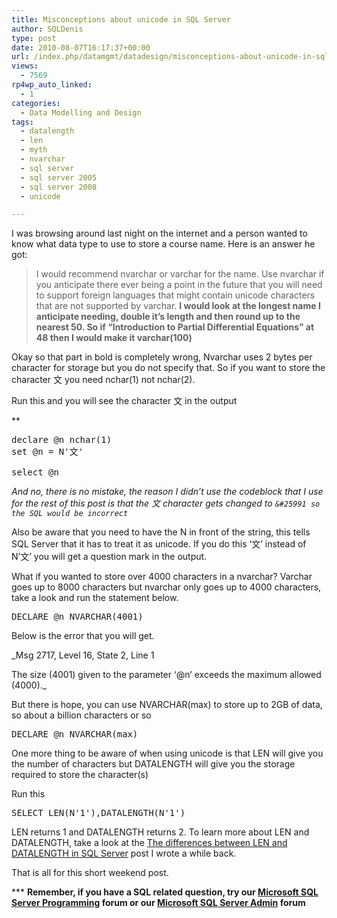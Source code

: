 ```yaml
---
title: Misconceptions about unicode in SQL Server
author: SQLDenis
type: post
date: 2010-08-07T16:17:37+00:00
url: /index.php/datamgmt/datadesign/misconceptions-about-unicode-in-sql-serv/
views:
  - 7569
rp4wp_auto_linked:
  - 1
categories:
  - Data Modelling and Design
tags:
  - datalength
  - len
  - myth
  - nvarchar
  - sql server
  - sql server 2005
  - sql server 2008
  - unicode

---
```

I was browsing around last night on the internet and a person wanted to know what data type to use to store a course name. Here is an answer he got:

> I would recommend nvarchar or varchar for the name. Use nvarchar if you anticipate there ever being a point in the future that you will need to support foreign languages that might contain unicode characters that are not supported by varchar. **I would look at the longest name I anticipate needing, double it&#8217;s length and then round up to the nearest 50. So if &#8220;Introduction to Partial Differential Equations&#8221; at 48 then I would make it varchar(100)**

Okay so that part in bold is completely wrong, Nvarchar uses 2 bytes per character for storage but you do not specify that. So if you want to store the character &#25991; you need nchar(1) not nchar(2).

Run this and you will see the character &#25991; in the output
  

** 

<pre>declare @n nchar(1)
set @n = N'文' 

select @n</pre>

</strong>

_And no, there is no mistake, the reason I didn&#8217;t use the codeblock that I use for the rest of this post is that the &#25991; character gets changed to `&#25991 so the SQL would be incorrect`_

Also be aware that you need to have the N in front of the string, this tells SQL Server that it has to treat it as unicode. If you do this &#8216;&#25991;&#8217; instead of N&#8217;&#25991;&#8217; you will get a question mark in the output.

What if you wanted to store over 4000 characters in a nvarchar? Varchar goes up to 8000 characters but nvarchar only goes up to 4000 characters, take a look and run the statement below.

<pre>DECLARE @n NVARCHAR(4001)</pre>

Below is the error that you will get.
  
_Msg 2717, Level 16, State 2, Line 1
  
The size (4001) given to the parameter &#8216;@n&#8217; exceeds the maximum allowed (4000)._

But there is hope, you can use NVARCHAR(max) to store up to 2GB of data, so about a billion characters or so

<pre>DECLARE @n NVARCHAR(max)</pre>

One more thing to be aware of when using unicode is that LEN will give you the number of characters but DATALENGTH will give you the storage required to store the character(s)

Run this

<pre>SELECT LEN(N'1'),DATALENGTH(N'1')</pre>

LEN returns 1 and DATALENGTH returns 2. To learn more about LEN and DATALENGTH, take a look at the [The differences between LEN and DATALENGTH in SQL Server][1] post I wrote a while back.

That is all for this short weekend post.

\*** **Remember, if you have a SQL related question, try our [Microsoft SQL Server Programming][2] forum or our [Microsoft SQL Server Admin][3] forum**<ins></ins>

 [1]: /index.php/DataMgmt/DBProgramming/the-differences-between-len-and-dataleng
 [2]: http://forum.ltd.local/viewforum.php?f=17
 [3]: http://forum.ltd.local/viewforum.php?f=22